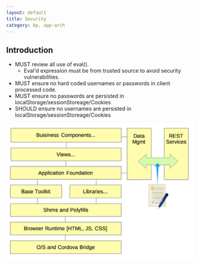 ```yaml
---
layout: default
title: Security
category: bp, app-arch
---
```


## Introduction

- MUST review all use of eval().
	- Eval'd expression must be from trusted source to avoid security vulnerabilities.
- MUST ensure no hard coded usernames or passwords in client processed code.
- MUST ensure no passwords are persisted in localStorage/sessionStoreage/Cookies
- SHOULD ensure no usernames are persisted in localStorage/sessionStoreage/Cookies

![SPA layered environment](./images/app-arch-layers.png)


